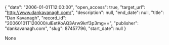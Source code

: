 {
  "date": "2006-01-01T12:00:00", 
  "open_access": true, 
  "target_url": "http://www.dankavanagh.com/", 
  "description": null, 
  "end_date": null, 
  "title": "Dan Kavanagh", 
  "record_id": "20060101T120000/ulEetKoAQ3Arw9krf3p3mg==", 
  "publisher": "dankavanagh.com", 
  "slug": 87457796, 
  "start_date": null
}

None